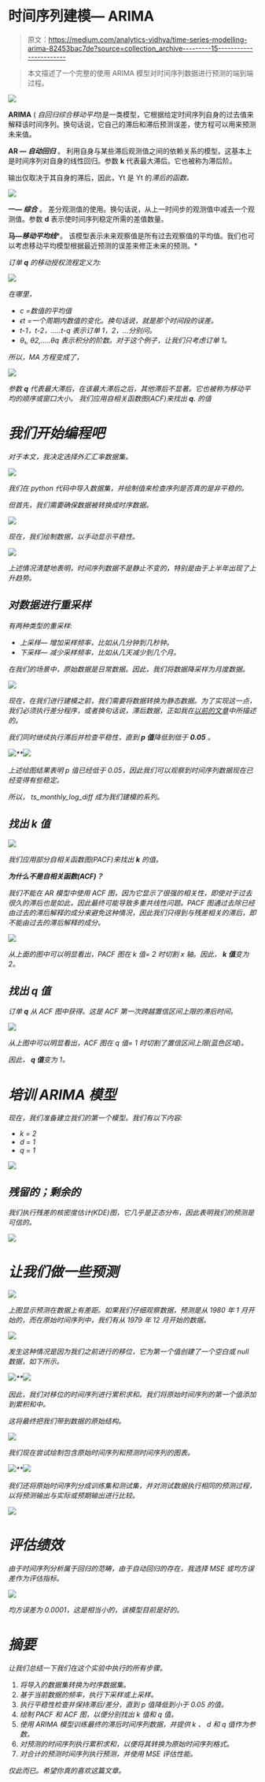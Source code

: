 # 时间序列建模— ARIMA

> 原文：<https://medium.com/analytics-vidhya/time-series-modelling-arima-82453bac7de?source=collection_archive---------15----------------------->

> 本文描述了一个完整的使用 ARIMA 模型对时间序列数据进行预测的端到端过程。

![](img/ee75b3cafd7576f9f378a3736f764c45.png)

**ARIMA** ( *自回归综合移动平均*)是一类模型，它根据给定时间序列自身的过去值来解释该时间序列。换句话说，它自己的滞后和滞后预测误差，使方程可以用来预测未来值。

**AR — *自动回归*** 。
利用自身与某些滞后观测值之间的依赖关系的模型。这基本上是时间序列对自身的线性回归。参数 **k** 代表最大滞后。它也被称为滞后阶。

输出仅取决于其自身的滞后，因此，Yt 是 Yt 的*滞后的函数。*

![](img/c67ffafc0fb63e0da4eaf64d152d92bc.png)

**一— *综合*** 。
差分观测值的使用。换句话说，从上一时间步的观测值中减去一个观测值。参数 **d** 表示使时间序列稳定所需的差值数量。

**马—*移动平均线****。
该模型表示未来观察值是所有过去观察值的平均值。我们也可以考虑移动平均模型根据最近预测的误差来修正未来的预测。*

*订单 **q** 的移动授权流程定义为:*

*![](img/e1bea6060990e80e83d683550c32d4ac.png)*

*在哪里，*

*   **c* =数值的平均值*
*   **ϵt* =一个周期内数值的变化。换句话说，就是那个时间段的误差。*
*   **t-1，t-2，…..t-q* 表示订单 1，2，…分别问。*
*   *θ₁, θ2,…..θq 表示积分的阶数。对于这个例子，让我们只考虑订单 1。*

*所以，MA 方程变成了，*

*![](img/9a1b29e3fdb3c04260a65820bcea21df.png)*

*参数 **q** 代表最大滞后，在该最大滞后之后，其他滞后不显著。它也被称为移动平均的顺序或窗口大小。
我们应用自相关函数图(ACF)来找出 **q.** 的值*

# *我们开始编程吧*

*对于本文，我决定选择外汇汇率数据集。*

*![](img/66c76f929fbf05bb4eb2f5608b2cf8f8.png)*

*我们在 python 代码中导入数据集，并绘制值来检查序列是否真的是非平稳的。*

*但首先，我们需要确保数据被转换成时序数据。*

*![](img/b8ece8b52550963d623c6060b7b98e86.png)*

*现在，我们绘制数据，以手动显示平稳性。*

*![](img/c5d3371d4ea1583fedc41377d73b0e4b.png)*

*上述情况清楚地表明，时间序列数据不是静止不变的，特别是由于上半年出现了上升趋势。*

## *对数据进行重采样*

*有两种类型的重采样:*

*   *上采样— *增加采样频率，比如从几分钟到几秒钟。**
*   *下采样— *减少采样频率，比如从几天减少到几个月。**

*在我们的场景中，原始数据是日常数据。因此，我们将数据降采样为月度数据。*

*![](img/3d06af312af772ef527f9a7d99f44568.png)*

*现在，在我们进行建模之前，我们需要将数据转换为静态数据。为了实现这一点，我们必须执行差分程序，或者换句话说，滞后数据，正如我在[以前的文章](/analytics-vidhya/time-series-analysis-stationarity-check-using-statistical-test-f106e9045370)中所描述的。*

*我们同时继续执行滞后并检查平稳性，直到 **p 值**降低到低于 **0.05** 。*

*![](img/4c62cf5539b1957848967fde8f7807a4.png)**![](img/68c837a2de7e3f10895e2510791b6159.png)*

*上述绘图结果表明 *p 值*已经低于 0.05，因此我们可以观察到时间序列数据现在已经变得有些稳定。*

*所以， *ts_monthly_log_diff* 成为我们建模的系列。*

## *找出 k 值*

*![](img/750ce8b6d95811f5a6f29d03fadb1649.png)*

*我们应用部分自相关函数图(PACF)来找出 **k** 的值。*

***为什么不是自相关函数(ACF)？***

*我们不能在 AR 模型中使用 ACF 图，因为它显示了很强的相关性，即使对于过去很久的滞后也是如此，因此最终可能导致多重共线性问题。PACF 图通过去除已经由过去的滞后解释的成分来避免这种情况，因此我们只得到与残差相关的滞后，即不能由过去的滞后解释的成分。*

*![](img/cc5970cd24bf47ac040cd6ce65a3fd50.png)*

*从上面的图中可以明显看出，PACF 图在 k 值= 2 时切割 x 轴。因此， **k 值**变为 2。*

## *找出 q 值*

*订单 **q** 从 ACF 图中获得。这是 ACF 第一次跨越置信区间上限的滞后时间。*

*![](img/6f789e032473a66b60272c2152019a03.png)*

*从上图中可以明显看出，ACF 图在 q 值= 1 时切割了置信区间上限(蓝色区域)。*

*因此， **q 值**变为 1。*

# *培训 ARIMA 模型*

*现在，我们准备建立我们的第一个模型。我们有以下内容:*

*   *k = 2*
*   *d = 1*
*   *q = 1*

*![](img/d85f62c00eaef6c18002351ef4a1d0e2.png)*

## *残留的；剩余的*

*我们执行残差的核密度估计(KDE)图，它几乎是正态分布，因此表明我们的预测是可信的。*

*![](img/8ccfe779b29d83fd8b65f503d33d76db.png)*

# *让我们做一些预测*

*![](img/49e4c8bcef9912d59af9e95d30e8831a.png)*

*上图显示预测在数据上有差距。如果我们仔细观察数据，预测是从 1980 年 1 月开始的，而在原始时间序列中，我们有从 1979 年 12 月开始的数据。*

*![](img/6d99c552597a7ef0a0e496ac61f7c6e2.png)*

*发生这种情况是因为我们之前进行的移位，它为第一个值创建了一个空白或 null 数据，如下所示。*

*![](img/d36dd5a924b6e1b29b5ba3e433aa36aa.png)**![](img/735d96704c70389ed1fcff0ec378bc2a.png)*

*因此，我们对移位的时间序列进行累积求和。我们将原始时间序列的第一个值添加到累积和中。*

*这将最终把我们带到数据的原始结构。*

*![](img/4450c815b6af6c712dccbc646963ac04.png)*

*我们现在尝试绘制包含原始时间序列和预测时间序列的图表。*

*![](img/767ed3b033698e4ac5db43a674846d2c.png)**![](img/aafe487c21231b949cb2a19ecf8bca2c.png)*

*我们还将原始时间序列分成训练集和测试集，并对测试数据执行相同的预测过程，以将预测输出与实际或预期输出进行比较。*

*![](img/c1549e9995f0e44ee7d7a5d773e98713.png)*

# *评估绩效*

*由于时间序列分析属于回归的范畴，由于自动回归的存在，我选择 MSE 或均方误差作为评估指标。*

*![](img/6ec4a7f426a71c838c4a5cf86399a6fe.png)*

*均方误差为 0.0001，这是相当小的，该模型目前是好的。*

# *摘要*

*让我们总结一下我们在这个实验中执行的所有步骤。*

1.  *将导入的数据集转换为时序数据集。*
2.  *基于当前数据的频率，执行下采样或上采样。*
3.  *执行平稳性检查并保持滞后/差分，直到 p 值降低到小于 0.05 的值。*
4.  *绘制 PACF 和 ACF 图，以便分别找出 *k* 值和 *q* 值。*
5.  *使用 ARIMA 模型训练最终的滞后时间序列数据，并提供 *k* 、 *d* 和 *q* 值作为参数。*
6.  *对预测的时间序列执行累积求和，以便将其转换为原始时间序列格式。*
7.  *对合计的预测时间序列执行预测，并使用 MSE 评估性能。*

*仅此而已。希望你真的喜欢这篇文章。*